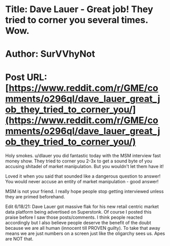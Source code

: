 # Title: Dave Lauer - Great job! They tried to corner you several times. Wow.
# Author: SurVVhyNot
# Post URL: [https://www.reddit.com/r/GME/comments/o296ql/dave_lauer_great_job_they_tried_to_corner_you/](https://www.reddit.com/r/GME/comments/o296ql/dave_lauer_great_job_they_tried_to_corner_you/)


Holy smokes. u/dlauer you did fantastic today with the MSM interview fast money show. They tried to corner you 2-3x to get a sound byte of you accusing shitadel of market manipulation. But you wouldn't let them have it!

Loved it when you said that sounded like a dangerous question to answer! You would never accuse an entity of market manipulation - good answer!

MSM is not your friend. I really hope people stop getting interviewed unless they are primed beforehand.

Edit 6/18/21: Dave Lauer got massive flak for his new retail centric market data platform being advertised on Superstonk. Of course I posted this praise before I saw those posts/comments. I think people reacted accordingly but I also believe people deserve the benefit of the doubt because we are all human (innocent till PROVEN guilty). To take that away means we are just numbers on a screen just like the oligarchy sees us. Apes are NOT that.